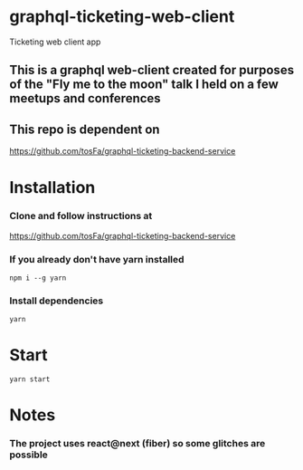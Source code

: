 # graphql-ticketing-web-client
Ticketing web client app

## This is a graphql web-client created for purposes of the "Fly me to the moon" talk I held on a few meetups and conferences
## This repo is dependent on 
https://github.com/tosFa/graphql-ticketing-backend-service

# Installation

### Clone and follow instructions at
https://github.com/tosFa/graphql-ticketing-backend-service

### If you already don't have yarn installed
`npm i --g yarn`

### Install dependencies
`yarn`

# Start

`yarn start`

# Notes
### The project uses react@next (fiber) so some glitches are possible